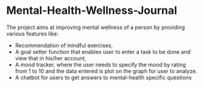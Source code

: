 # Mental-Health-Wellness-Journal
The project aims at improving mental wellness of a person by providing various features like:

- Recommendation of mindful exercises,
- A goal setter function that enables user to enter a task to be done and view that in his/her account,
- A mood tracker, where the user needs to specify the mood by rating from 1 to 10 and the data entered is plot on the graph for user to analyze.
- A chatbot for users to get answers to mental-health specific questions
